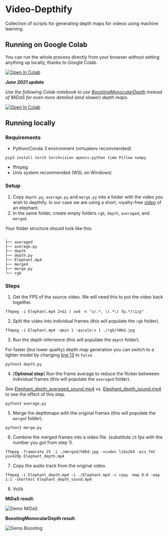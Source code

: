 # Video-Depthify
Collection of scripts for generating depth maps for videos using machine learning.

## Running on Google Colab
You can run the whole process directly from your browser without setting anything up locally, thanks to Google Colab.

[![Open In Colab](https://colab.research.google.com/assets/colab-badge.svg)](https://colab.research.google.com/drive/1eB8Q2MtYSucttwv0XojojMGkdpfh1CMq?usp=sharing)

_**June 2021 update**_

_Use the following Colab notebook to use [BoostingMonocularDepth](https://github.com/compphoto/BoostingMonocularDepth/) instead of MiDaS for even more detailed (and slower) depth maps._

[![Open In Colab](https://colab.research.google.com/assets/colab-badge.svg)](https://colab.research.google.com/drive/1-c7xSMqbdiykjyNWRvn-s-l4Hirvez5c?usp=sharing)

## Running locally

### Requirements
- Python/Conda 3 environment (virtualenv recommended)

```pip3 install torch torchvision opencv-python timm Pillow numpy```
- ffmpeg
- Unix system recommended (WSL on Windows)

### Setup
  1) Copy `depth.py`, `average.py` and `merge.py` into a folder with the video you wish to depthify. In our case we are using a short, royalty-free [video](https://pixabay.com/videos/elephant-pachyderm-tanzania-6447/) of an elephant.
  2) In the same folder, create empty folders `rgb`, `depth`, `averaged`, and `merged`.

Your folder structure should look like this:
```
.
├── averaged
├── average.py
├── depth
├── depth.py
├── Elephant.mp4
├── merged
├── merge.py
└── rgb
```

### Steps
1) Get the FPS of the source video. We will need this to put the video back together.

`ffmpeg -i Elephant.mp4 2>&1 | sed -n "s/.*, \(.*\) fp.*/\1/p"`

2) Split the video into individual frames (this will populate the `rgb` folder).

`ffmpeg -i Elephant.mp4 -qmin 1 -qscale:v 1 ./rgb/%06d.jpg`

3) Run the depth inferrence (this will populate the `depth` folder).

For faster (but lower quality) depth map generation you can switch to a lighter model by changing [line 13](https://github.com/jankais3r/Video-Depthify/blob/main/depth.py#L13) to `False`.

`python3 depth.py`

4) [**Optional step**] Run the frame average to reduce the flicker betweeen individual frames (this will populate the `averaged` folder).

See [Elephant_depth_averaged_sound.mp4](https://github.com/jankais3r/Video-Depthify/blob/main/Elephant_depth_averaged_sound.mp4) vs. [Elephant_depth_sound.mp4](https://github.com/jankais3r/Video-Depthify/blob/main/Elephant_depth_sound.mp4) to see the effect of this step.

`python3 average.py`

5) Merge the depthmaps with the original frames (this will populate the `merged` folder).

`python3 merge.py`

6) Combine the merged frames into a video file. (substitute `25` fps with the number you got from step 1).

`ffmpeg -framerate 25 -i ./merged/%06d.jpg -vcodec libx264 -pix_fmt yuv420p Elephant_depth.mp4`

7) Copy the audio track from the original video.

`ffmpeg -i Elephant_depth.mp4 -i ./Elephant.mp4 -c copy -map 0:0 -map 1:1 -shortest Elephant_depth_sound.mp4`

8) Voilà

**MiDaS result**:

![Demo MiDaS](https://github.com/jankais3r/Video-Depthify/blob/main/demo.gif)


**BoostingMonocularDepth result**:

![Demo Boosting](https://github.com/jankais3r/Video-Depthify/blob/main/demo_boosting.gif)
